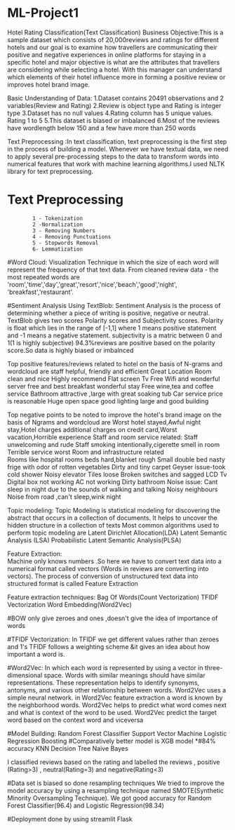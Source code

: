 # ML-Project1
Hotel Rating Classification(Text Classification)
Business Objective:This is a sample dataset  which consists of 20,000reviews and ratings for different hotels and our goal is to examine how travellers are communicating their positive and negative experiences in online platforms for staying in a specific hotel and major objective is what are the attributes that travellers are considering while selecting a hotel. With this manager can understand which elements of their hotel influence more in forming a positive review or improves hotel brand image.


Basic Understanding of Data:
          1.Dataset contains 20491 observations and 2 variables(Review and Rating)
          2.Review is object type and Rating is integer type
          3.Dataset has no null values
          4.Rating column has 5 unique values. Rating 1 to 5
          5.This dataset is biased or imbalanced
          6.Most of the reviews have  wordlength below 150 and a few have more than 250 words
          
          
Text Preprocessing :In text classification, text preprocessing is the first step in the process of building a model. Whenever we have textual data, we need to apply several pre-processing steps to the data to transform words into numerical features that work with machine learning algorithms.I used NLTK library for text preprocessing.
# Text Preprocessing
            1 - Tokenization
            2 -Normalization
            3 - Removing Numbers
            4 - Removing Punctuations
            5 - Stopwords Removal
            6- Lemmatization
            
            
#Word Cloud: Visualization Technique in which the size of each word will represent the frequency of that text data.
From cleaned review data - the most repeated words are 'room','time','day','great','resort','nice','beach','good','night',
'breakfast','restaurant'.



#Sentiment Analysis Using TextBlob: 
          Sentiment Analysis is the process of determining whether a piece of writing is positive, negative or neutral.
          TextBlob gives two scores Polarity scores and Subjectivity scores.
          Polarity is float which lies in the range of [-1,1] where 1 means positive statement and -1 means a negative statement. subjectivity is a matric between 0 and 1(1 is
          highly subjective)
          94.3%reviews are positive based on the polarity score.So data is highly biased or imbalnced
          
          
          
Top positive features/reviews related to hotel on the basis of N-grams and wordcloud are
              staff helpful, friendly and efficient
              Great Location
              Room clean and nice
              Highly recommend
              Flat screen Tv
              Free Wifi and wonderful server
              free and best breakfast
              wonderful stay
              Free wine,tea and coffee service
              Bathroom attractive ,large with great soaking tub
              Car service price is reasonable
              Huge open space
              good lighting
              large and good building
 
 
 
Top negative points to be noted to improve the hotel's brand image on the basis of Ngrams and wordcloud are
                Worst hotel stayed,Awful night stay,Hotel charges additional charges on credit card,Worst vacation,Horrible experience
                Staff and room service related:
                Staff unwelcoming and rude
                Staff smoking intentionally,cigerette smell in room
                Terrible service
                worst 
                Room and infrastructure related     
                Rooms like hospital rooms
                beds hard,blanket rough
                Small double bed
                nasty frige with odor of rotten vegetables
                Dirty and tiny carpet
                Geyser issue-took cold shower
                Noisy elevator
                Tiles loose
                Broken switches and sagged LCD Tv
                Digital box not working
                AC not working
                Dirty bathroom
                Noise issue:
                Cant sleep in night due to the sounds of  walking and talking
                Noisy neighbours
                Noise from road ,can't sleep,wink night
                
                
                
                
Topic modeling: 
          Topic Modeling is statistical modeling for discovering the abstract that occurs in a collection of documents.
          It helps to uncover the hidden structure in a collection of texts
          Most common algorithms used to perform topic modeling are 
          Latent Dirichlet Allocation(LDA)
          Latent Semantic Analysis (LSA)
          Probabilistic Latent Semantic Analysis(PLSA)
          
          
          
Feature Extraction:          
          Machine only knows numbers .So here we have to convert text data into a numerical format called vectors (Words in reviews are converting into vectors). 
          The process of conversion of unstructured text data into structured format is called Feature Extraction
          
          
Feature extraction techniques:
          Bag  Of Words(Count Vectorization)
          TFIDF  Vectorization
          Word Embedding(Word2Vec)
          
          
#BOW only give zeroes and ones ,doesn't give the idea of importance of words


#TFIDF Vectorization:
          In TFIDF we get different values rather than zeroes and 1's
          TFIDF follows a weighting scheme &it gives an idea about how important a word is.
          
          
          
          
#Word2Vec:
          In which each word is represented by using a vector in three-dimensional space. Words with similar meanings should have similar representations. 
          These representation helps to identify synonyms, antonyms, and various other relationship between words.
          Word2Vec uses a simple neural network.
          in Word2Vec feature extraction a word is known by the neighborhood words.
          Word2Vec helps to predict what word comes next and what is context of the word to be used. Word2Vec predict the target word based on the context word and viceversa
          
          
          
 #Model Building:
          Random Forest Classifier
          Support Vector Machine
          Logistic Regression
          Boosting  #Comparatively better model is XGB model   *#84% accuracy
          KNN
          Decision Tree
          Naive Bayes
          
          
          
I classified reviews based on the rating and labelled the reviews ,
positive (Rating>3) , neutral(Rating=3) and negative(Rating<3)



#Data set is biased so done resampling techniques
We tried to improve the model accuracy by using a resampling technique named SMOTE(Synthetic Minority Oversampling Technique). 
We got good accuracy for Random Forest Classifier(96.4) and Logistic Regression(98.34)




#Deployment done by using
          streamlit
          Flask




